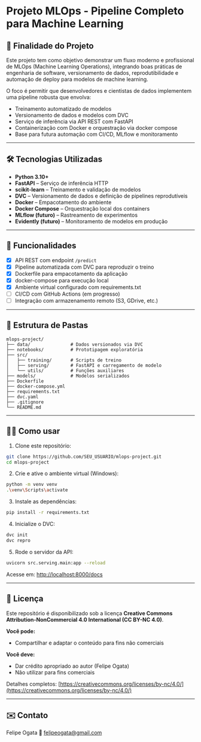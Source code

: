 # Projeto MLOps - Pipeline Completo para Machine Learning

## 📌 Finalidade do Projeto

Este projeto tem como objetivo demonstrar um fluxo moderno e profissional de MLOps (Machine Learning Operations), integrando boas práticas de engenharia de software, versionamento de dados, reprodutibilidade e automação de deploy para modelos de machine learning.

O foco é permitir que desenvolvedores e cientistas de dados implementem uma pipeline robusta que envolva:

* Treinamento automatizado de modelos
* Versionamento de dados e modelos com DVC
* Serviço de inferência via API REST com FastAPI
* Containerização com Docker e orquestração via docker compose
* Base para futura automação com CI/CD, MLflow e monitoramento

---

## 🛠️ Tecnologias Utilizadas

* **Python 3.10+**
* **FastAPI** – Serviço de inferência HTTP
* **scikit-learn** – Treinamento e validação de modelos
* **DVC** – Versionamento de dados e definição de pipelines reprodutíveis
* **Docker** – Empacotamento do ambiente
* **Docker Compose** – Orquestração local dos containers
* **MLflow (futuro)** – Rastreamento de experimentos
* **Evidently (futuro)** – Monitoramento de modelos em produção

---

## 🚀 Funcionalidades

* [x] API REST com endpoint `/predict`
* [x] Pipeline automatizada com DVC para reproduzir o treino
* [x] Dockerfile para empacotamento da aplicação
* [x] docker-compose para execução local
* [x] Ambiente virtual configurado com requirements.txt
* [ ] CI/CD com GitHub Actions (em progresso)
* [ ] Integração com armazenamento remoto (S3, GDrive, etc.)

---

## 📂 Estrutura de Pastas

```text
mlops-project/
├── data/               # Dados versionados via DVC
├── notebooks/          # Prototipagem exploratória
├── src/
│   ├── training/       # Scripts de treino
│   ├── serving/        # FastAPI e carregamento de modelo
│   └── utils/          # Funções auxiliares
├── models/             # Modelos serializados
├── Dockerfile
├── docker-compose.yml
├── requirements.txt
├── dvc.yaml
├── .gitignore
└── README.md
```

---

## 👨‍💻 Como usar

1. Clone este repositório:

```bash
git clone https://github.com/SEU_USUARIO/mlops-project.git
cd mlops-project
```

2. Crie e ative o ambiente virtual (Windows):

```bash
python -m venv venv
.\venv\Scripts\activate
```

3. Instale as dependências:

```bash
pip install -r requirements.txt
```

4. Inicialize o DVC:

```bash
dvc init
dvc repro
```

5. Rode o servidor da API:

```bash
uvicorn src.serving.main:app --reload
```

Acesse em: [http://localhost:8000/docs](http://localhost:8000/docs)

---

## 📝 Licença

Este repositório é disponibilizado sob a licença **Creative Commons Attribution-NonCommercial 4.0 International (CC BY-NC 4.0)**.

**Você pode:**

* Compartilhar e adaptar o conteúdo para fins não comerciais

**Você deve:**

* Dar crédito apropriado ao autor (Felipe Ogata)
* Não utilizar para fins comerciais

Detalhes completos: [https://creativecommons.org/licenses/by-nc/4.0/](https://creativecommons.org/licenses/by-nc/4.0/)

---

## ✉️ Contato

Felipe Ogata
📧 [felipeogata@gmail.com](mailto:felipeogata@gmail.com)
